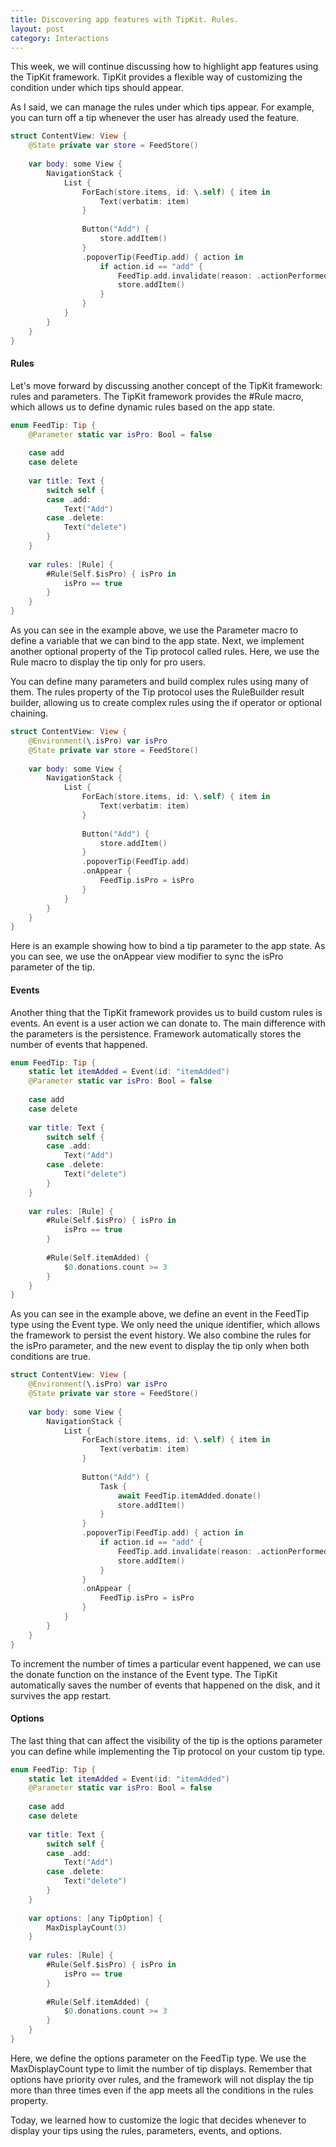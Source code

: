 ```yaml
---
title: Discovering app features with TipKit. Rules.
layout: post
category: Interactions
---
```


This week, we will continue discussing how to highlight app features using the TipKit framework. TipKit provides a flexible way of customizing the condition under which tips should appear. 

As I said, we can manage the rules under which tips appear. For example, you can turn off a tip whenever the user has already used the feature.

```swift
struct ContentView: View {
    @State private var store = FeedStore()
    
    var body: some View {
        NavigationStack {
            List {
                ForEach(store.items, id: \.self) { item in
                    Text(verbatim: item)
                }
                
                Button("Add") {
                    store.addItem()
                }
                .popoverTip(FeedTip.add) { action in
                    if action.id == "add" {
                        FeedTip.add.invalidate(reason: .actionPerformed)
                        store.addItem()
                    }
                }
            }
        }
    }
}
```

#### Rules
Let's move forward by discussing another concept of the TipKit framework: rules and parameters. The TipKit framework provides the #Rule macro, which allows us to define dynamic rules based on the app state.

```swift
enum FeedTip: Tip {
    @Parameter static var isPro: Bool = false
    
    case add
    case delete
    
    var title: Text {
        switch self {
        case .add:
            Text("Add")
        case .delete:
            Text("delete")
        }
    }
    
    var rules: [Rule] {
        #Rule(Self.$isPro) { isPro in
            isPro == true
        }
    }
}
```

As you can see in the example above, we use the Parameter macro to define a variable that we can bind to the app state. Next, we implement another optional property of the Tip protocol called rules. Here, we use the Rule macro to display the tip only for pro users.

You can define many parameters and build complex rules using many of them. The rules property of the Tip protocol uses the RuleBuilder result builder, allowing us to create complex rules using the if operator or optional chaining.

```swift
struct ContentView: View {
    @Environment(\.isPro) var isPro
    @State private var store = FeedStore()
    
    var body: some View {
        NavigationStack {
            List {
                ForEach(store.items, id: \.self) { item in
                    Text(verbatim: item)
                }
                
                Button("Add") {
                    store.addItem()
                }
                .popoverTip(FeedTip.add)
                .onAppear {
                    FeedTip.isPro = isPro
                }
            }
        }
    }
}
```

Here is an example showing how to bind a tip parameter to the app state. As you can see, we use the onAppear view modifier to sync the isPro parameter of the tip.

#### Events
Another thing that the TipKit framework provides us to build custom rules is events. An event is a user action we can donate to. The main difference with the parameters is the persistence. Framework automatically stores the number of events that happened.

```swift
enum FeedTip: Tip {
    static let itemAdded = Event(id: "itemAdded")
    @Parameter static var isPro: Bool = false
    
    case add
    case delete
    
    var title: Text {
        switch self {
        case .add:
            Text("Add")
        case .delete:
            Text("delete")
        }
    }
    
    var rules: [Rule] {
        #Rule(Self.$isPro) { isPro in
            isPro == true
        }
        
        #Rule(Self.itemAdded) {
            $0.donations.count >= 3
        }
    }
}
```

As you can see in the example above, we define an event in the FeedTip type using the Event type. We only need the unique identifier, which allows the framework to persist the event history. We also combine the rules for the isPro parameter, and the new event to display the tip only when both conditions are true.

```swift
struct ContentView: View {
    @Environment(\.isPro) var isPro
    @State private var store = FeedStore()
    
    var body: some View {
        NavigationStack {
            List {
                ForEach(store.items, id: \.self) { item in
                    Text(verbatim: item)
                }
                
                Button("Add") {
                    Task {
                        await FeedTip.itemAdded.donate()
                        store.addItem()
                    }
                }
                .popoverTip(FeedTip.add) { action in
                    if action.id == "add" {
                        FeedTip.add.invalidate(reason: .actionPerformed)
                        store.addItem()
                    }
                }
                .onAppear {
                    FeedTip.isPro = isPro
                }
            }
        }
    }
}
```

To increment the number of times a particular event happened, we can use the donate function on the instance of the Event type. The TipKit automatically saves the number of events that happened on the disk, and it survives the app restart.

#### Options
The last thing that can affect the visibility of the tip is the options parameter you can define while implementing the Tip protocol on your custom tip type.

```swift
enum FeedTip: Tip {
    static let itemAdded = Event(id: "itemAdded")
    @Parameter static var isPro: Bool = false
    
    case add
    case delete
    
    var title: Text {
        switch self {
        case .add:
            Text("Add")
        case .delete:
            Text("delete")
        }
    }
    
    var options: [any TipOption] {
        MaxDisplayCount(3)
    }
    
    var rules: [Rule] {
        #Rule(Self.$isPro) { isPro in
            isPro == true
        }
        
        #Rule(Self.itemAdded) {
            $0.donations.count >= 3
        }
    }
}
```

Here, we define the options parameter on the FeedTip type. We use the MaxDisplayCount type to limit the number of tip displays. Remember that options have priority over rules, and the framework will not display the tip more than three times even if the app meets all the conditions in the rules property.

Today, we learned how to customize the logic that decides whenever to display your tips using the rules, parameters, events, and options.
